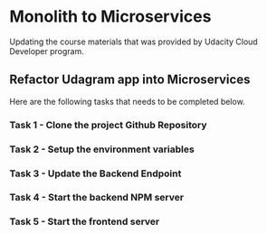 # Monolith to Microservices

Updating the course materials that was provided by Udacity Cloud Developer program.

## Refactor Udagram app into Microservices

Here are the following tasks that needs to be completed below.

### Task 1 - Clone the project Github Repository

### Task 2 - Setup the environment variables

### Task 3 - Update the Backend Endpoint

### Task 4 - Start the backend NPM server

### Task 5 - Start the frontend server